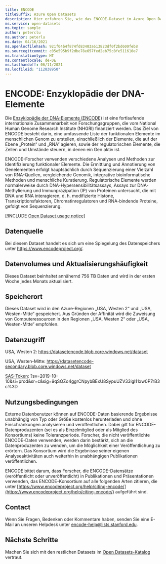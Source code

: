 ```yaml
---
title: ENCODE
titleSuffix: Azure Open Datasets
description: Hier erfahren Sie, wie das ENCODE-Dataset in Azure Open Datasets verwendet wird.
ms.service: open-datasets
ms.topic: sample
author: peterclu
ms.author: peterlu
ms.date: 04/16/2021
ms.openlocfilehash: 921f04b4f874fd83403a613823df0f2bd600feb8
ms.sourcegitcommit: c05e595b9f2dbe78e657fed2eb75c8fe511610e7
ms.translationtype: HT
ms.contentlocale: de-DE
ms.lasthandoff: 06/11/2021
ms.locfileid: "112038950"
---
```

# <a name="encode-encyclopedia-of-dna-elements"></a>ENCODE: Enzyklopädie der DNA-Elemente

Die [Enzyklopädie der DNA-Elemente (ENCODE)](https://www.encodeproject.org/help/project-overview/) ist eine fortlaufende internationale Zusammenarbeit von Forschungsgruppen, die vom National Human Genome Research Institute (NHGRI) finanziert werden. Das Ziel von ENCODE besteht darin, eine umfassende Liste der funktionalen Elemente im menschlichen Genom zu erstellen, einschließlich der Elemente, die auf der Ebene „Protein“ und „RNA“ agieren, sowie der regulatorischen Elemente, die Zellen und Umstände steuern, in denen ein Gen aktiv ist.

ENCODE-Forscher verwenden verschiedene Analysen und Methoden zur Identifizierung funktionaler Elemente. Die Ermittlung und Annotierung von Genelementen erfolgt hauptsächlich durch Sequenzierung einer Vielzahl von RNA-Quellen, vergleichende Genomik, integrative bioinformatische Methoden und menschliche Kuratierung. Regulatorische Elemente werden normalerweise durch DNA-Hypersensibilitätsassays, Assays zur DNA-Methylierung und Immunpräzipation (IP) von Proteinen untersucht, die mit DNA und RNA interagieren, d. h. modifizierte Histone, Transkriptionsfaktoren, Chromatinregulatoren und RNA-bindende Proteine, gefolgt von Sequenzierung.

[!INCLUDE [Open Dataset usage notice](../../includes/open-datasets-usage-note.md)]

## <a name="data-source"></a>Datenquelle

Bei diesem Dataset handelt es sich um eine Spiegelung des Datenspeichers unter https://www.encodeproject.org/.

## <a name="data-volumes-and-update-frequency"></a>Datenvolumes und Aktualisierungshäufigkeit

Dieses Dataset beinhaltet annähernd 756 TB Daten und wird in der ersten Woche jedes Monats aktualisiert.

## <a name="storage-location"></a>Speicherort

Dieses Dataset wird in den Azure-Regionen „USA, Westen 2“ und „USA, Westen-Mitte“ gespeichert. Aus Gründen der Affinität wird die Zuweisung von Computeressourcen in den Regionen „USA, Westen 2“ oder „USA, Westen-Mitte“ empfohlen.

## <a name="data-access"></a>Datenzugriff

USA, Westen 2: https://datasetencode.blob.core.windows.net/dataset

USA, Westen-Mitte: https://datasetencode-secondary.blob.core.windows.net/dataset

[SAS-Token](/azure/storage/common/storage-sas-overview): ?sv=2019-10-10&si=prod&sr=c&sig=9qSQZo4ggrCNpybBExU8SypuUZV33igI11xw0P7rB3c%3D

## <a name="use-terms"></a>Nutzungsbedingungen

Externe Datenbenutzer können auf ENCODE-Daten basierende Ergebnisse unabhängig von Typ oder Größe kostenlos herunterladen und ohne Einschränkungen analysieren und veröffentlichen. Dabei gilt für ENCODE-Datenproduzenten (sei es als Einzelmitglied oder als Mitglied des Konsortiums) keine Toleranzperiode. Forscher, die nicht veröffentlichte ENCODE-Daten verwenden, werden darin bestärkt, sich an die Datenproduzenten zu wenden, um die Möglichkeit einer Veröffentlichung zu erörtern. Das Konsortium wird die Ergebnisse seiner eigenen Analyseaktivitäten auch weiterhin in unabhängigen Publikationen veröffentlichen.

ENCODE bittet darum, dass Forscher, die ENCODE-Datensätze (veröffentlicht oder unveröffentlicht) in Publikationen und Präsentationen verwenden, das ENCODE-Konsortium auf alle folgenden Arten zitieren, die unter [https://www.encodeproject.org/help/citing-encode/](https://www.encodeproject.org/help/citing-encode/) aufgeführt sind.

## <a name="contact"></a>Contact

Wenn Sie Fragen, Bedenken oder Kommentare haben, senden Sie eine E-Mail an unseren Helpdesk unter encode-help@lists.stanford.edu.

## <a name="next-steps"></a>Nächste Schritte

Machen Sie sich mit den restlichen Datasets im [Open Datasets-Katalog](dataset-catalog.md) vertraut.